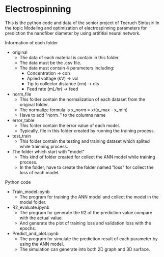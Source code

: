 # Electrospinning
This is the python code and data of the senior project of Teeruch Sintusiri
In the topic Modeling and optimization of electrospinning parameters for prediction the nanofiber diameter by using artifitial neural network.

Information of each folder
- original
  - The data of each material is contain in this folder.
  - The data must be the .csv file.
  - The data must contain 4 parameters including:
    - Concentration -> con
    - Aplied voltage (kV) -> vol
    - Tip to collector distance (cm) -> dis
    - Feed rate (mL/hr) -> feed
 - norm_file
    - This folder contain the normalization of each dataset from the original folder.
    - The normalize formula is x_norm = x/(x_max - x_min)
    - Have to add "norm_" to the columns name
 - error_table
    - This folder contain the error value of each model.
    - Typically, file in this folder created by running the training process.
 - test_train
    - This folder contain the testing and training dataset which splited while trainning process.
 - The folder which start with "model"
    - This kind of folder created for collect the ANN model while training process.
    - In the folder, have to create the folder named "loss" for collect the loss of each model.


Python code
  - Train_model.ipynb
    - The program for training the ANN model and collect the model in the model folder.
  - R2_evaluate.ipynb
    - The program for generate the R2 of the prediction value compare with the actual value.
    - And generate the plot of training loss and validation loss with the epochs.
  - Predict_and_plot.ipynb
    - The program for simulate the prediction result of each parameter by using the ANN model.
    - The simulation can generate into both 2D graph and 3D surface.
